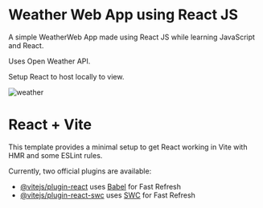 # Weather Web App using React JS 

A simple WeatherWeb App made using React JS while learning JavaScript and React.

Uses Open Weather API. 

Setup React to host locally to view.

![weather](https://github.com/user-attachments/assets/3adaa50f-3f1e-4570-9937-847f0c1ded40)



# React + Vite

This template provides a minimal setup to get React working in Vite with HMR and some ESLint rules.

Currently, two official plugins are available:

- [@vitejs/plugin-react](https://github.com/vitejs/vite-plugin-react/blob/main/packages/plugin-react/README.md) uses [Babel](https://babeljs.io/) for Fast Refresh
- [@vitejs/plugin-react-swc](https://github.com/vitejs/vite-plugin-react-swc) uses [SWC](https://swc.rs/) for Fast Refresh
